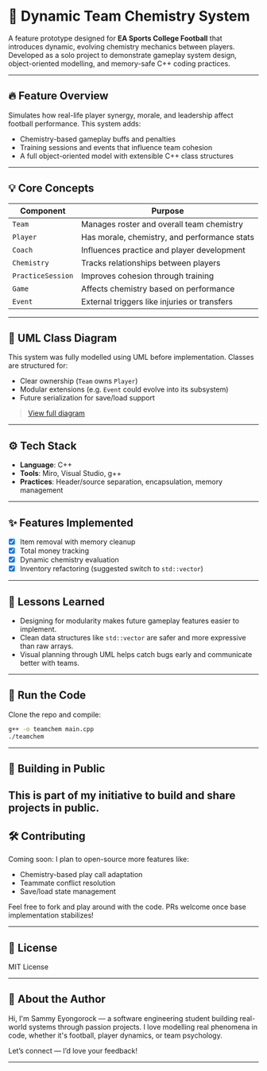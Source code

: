 # 🏈 Dynamic Team Chemistry System

A feature prototype designed for **EA Sports College Football** that introduces dynamic, evolving chemistry mechanics between players. Developed as a solo project to demonstrate gameplay system design, object-oriented modelling, and memory-safe C++ coding practices.

---

## 🔥 Feature Overview
Simulates how real-life player synergy, morale, and leadership affect football performance. This system adds:
- Chemistry-based gameplay buffs and penalties
- Training sessions and events that influence team cohesion
- A full object-oriented model with extensible C++ class structures

---

## 💡 Core Concepts
| Component | Purpose |
|----------|---------|
| `Team` | Manages roster and overall team chemistry |
| `Player` | Has morale, chemistry, and performance stats |
| `Coach` | Influences practice and player development |
| `Chemistry` | Tracks relationships between players |
| `PracticeSession` | Improves cohesion through training |
| `Game` | Affects chemistry based on performance |
| `Event` | External triggers like injuries or transfers |

---

## 📐 UML Class Diagram
This system was fully modelled using UML before implementation. Classes are structured for:
- Clear ownership (`Team` owns `Player`)
- Modular extensions (e.g. `Event` could evolve into its subsystem)
- Future serialization for save/load support

> [View full diagram](https://miro.com/app/board/uXjVIKRv7u4=/)

---

## ⚙️ Tech Stack
- **Language**: C++
- **Tools**: Miro, Visual Studio, g++
- **Practices**: Header/source separation, encapsulation, memory management

---

## ✨ Features Implemented
- [x] Item removal with memory cleanup
- [x] Total money tracking
- [x] Dynamic chemistry evaluation
- [x] Inventory refactoring (suggested switch to `std::vector`)

---

## 🧠 Lessons Learned
- Designing for modularity makes future gameplay features easier to implement.
- Clean data structures like `std::vector` are safer and more expressive than raw arrays.
- Visual planning through UML helps catch bugs early and communicate better with teams.

---

## 🚀 Run the Code
Clone the repo and compile:
```bash
g++ -o teamchem main.cpp
./teamchem
```

---

## 📢 Building in Public
This is part of my initiative to build and share projects in public. 
---

## 🛠️ Contributing
Coming soon: I plan to open-source more features like:
- Chemistry-based play call adaptation
- Teammate conflict resolution
- Save/load state management

Feel free to fork and play around with the code. PRs welcome once base implementation stabilizes!

---

## 📄 License
MIT License

---

## 👋 About the Author
Hi, I'm Sammy Eyongorock — a software engineering student building real-world systems through passion projects. I love modelling real phenomena in code, whether it's football, player dynamics, or team psychology.

Let’s connect — I’d love your feedback!

---

